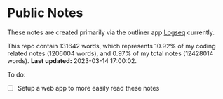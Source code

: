 # Public Notes

These notes are created primarily via the outliner app [Logseq](https://github.com/logseq/logseq) currently.

This repo contain 131642 words, which represents 10.92% of my coding related notes (1206004 words), and 0.97% of my total notes (12428014 words). **Last updated:** 2023-03-14 17:00:02. 

To do:

- [ ] Setup a web app to more easily read these notes
